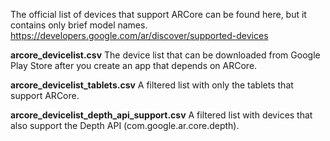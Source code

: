 The official list of devices that support ARCore can be found here, but it contains only brief model names.
https://developers.google.com/ar/discover/supported-devices

**arcore_devicelist.csv** 
The device list that can be downloaded from Google Play Store after you create an app that depends on ARCore. 

**arcore_devicelist_tablets.csv**
A filtered list with only the tablets that support ARCore.

**arcore_devicelist_depth_api_support.csv**
A filtered list with devices that also support the Depth API (com.google.ar.core.depth).
